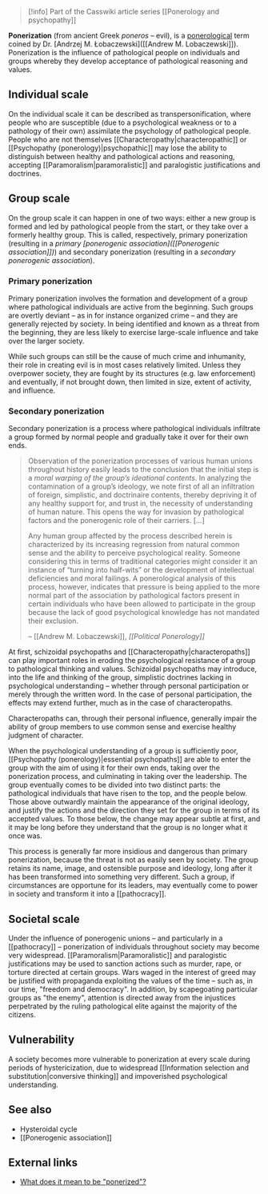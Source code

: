 > [!info] Part of the Casswiki article series [[Ponerology and psychopathy]]

**Ponerization** (from ancient Greek _poneros_ – evil), is a [ponerological]([[Ponerology]]) term coined by Dr. [Andrzej M. Łobaczewski]([[Andrew M. Lobaczewski]]). Ponerization is the influence of pathological people on individuals and groups whereby they develop acceptance of pathological reasoning and values.

Individual scale
----------------

On the individual scale it can be described as transpersonification, where people who are susceptible (due to a psychological weakness or to a pathology of their own) assimilate the psychology of pathological people. People who are not themselves [[Characteropathy|characteropathic]] or [[Psychopathy (ponerology)|psychopathic]] may lose the ability to distinguish between healthy and pathological actions and reasoning, accepting [[Paramoralism|paramoralistic]] and paralogistic justifications and doctrines.

Group scale
-----------

On the group scale it can happen in one of two ways: either a new group is formed and led by pathological people from the start, or they take over a formerly healthy group. This is called, respectively, primary ponerization (resulting in a _primary [ponerogenic association]([[Ponerogenic association]])_) and secondary ponerization (resulting in a _secondary ponerogenic association_).

### Primary ponerization

Primary ponerization involves the formation and development of a group where pathological individuals are active from the beginning. Such groups are overtly deviant – as in for instance organized crime – and they are generally rejected by society. In being identified and known as a threat from the beginning, they are less likely to exercise large-scale influence and take over the larger society.

While such groups can still be the cause of much crime and inhumanity, their role in creating evil is in most cases relatively limited. Unless they overpower society, they are fought by its structures (e.g. law enforcement) and eventually, if not brought down, then limited in size, extent of activity, and influence.

### Secondary ponerization

Secondary ponerization is a process where pathological individuals infiltrate a group formed by normal people and gradually take it over for their own ends.

> Observation of the ponerization processes of various human unions throughout history easily leads to the conclusion that the initial step is a _moral warping of the group’s ideational contents_. In analyzing the contamination of a group’s ideology, we note first of all an infiltration of foreign, simplistic, and doctrinaire contents, thereby depriving it of any healthy support for, and trust in, the necessity of understanding of human nature. This opens the way for invasion by pathological factors and the ponerogenic role of their carriers. \[…\]
> 
> Any human group affected by the process described herein is characterized by its increasing regression from natural common sense and the ability to perceive psychological reality. Someone considering this in terms of traditional categories might consider it an instance of “turning into half-wits” or the development of intellectual deficiencies and moral failings. A ponerological analysis of this process, however, indicates that pressure is being applied to the more normal part of the association by pathological factors present in certain individuals who have been allowed to participate in the group because the lack of good psychological knowledge has not mandated their exclusion.
> 
> – [[Andrew M. Lobaczewski]], _[[Political Ponerology]]_

At first, schizoidal psychopaths and [[Characteropathy|characteropaths]] can play important roles in eroding the psychological resistance of a group to pathological thinking and values. Schizoidal psychopaths may introduce, into the life and thinking of the group, simplistic doctrines lacking in psychological understanding – whether through personal participation or merely through the written word. In the case of personal participation, the effects may extend further, much as in the case of characteropaths.

Characteropaths can, through their personal influence, generally impair the ability of group members to use common sense and exercise healthy judgment of character.

When the psychological understanding of a group is sufficiently poor, [[Psychopathy (ponerology)|essential psychopaths]] are able to enter the group with the aim of using it for their own ends, taking over the ponerization process, and culminating in taking over the leadership. The group eventually comes to be divided into two distinct parts: the pathological individuals that have risen to the top, and the people below. Those above outwardly maintain the appearance of the original ideology, and justify the actions and the direction they set for the group in terms of its accepted values. To those below, the change may appear subtle at first, and it may be long before they understand that the group is no longer what it once was.

This process is generally far more insidious and dangerous than primary ponerization, because the threat is not as easily seen by society. The group retains its name, image, and ostensible purpose and ideology, long after it has been transformed into something very different. Such a group, if circumstances are opportune for its leaders, may eventually come to power in society and transform it into a [[pathocracy]].

Societal scale
--------------

Under the influence of ponerogenic unions – and particularly in a [[pathocracy]] – ponerization of individuals throughout society may become very widespread. [[Paramoralism|Paramoralistic]] and paralogistic justifications may be used to sanction actions such as murder, rape, or torture directed at certain groups. Wars waged in the interest of greed may be justified with propaganda exploiting the values of the time – such as, in our time, "freedom and democracy". In addition, by scapegoating particular groups as "the enemy", attention is directed away from the injustices perpetrated by the ruling pathological elite against the majority of the citizens.

Vulnerability
-------------

A society becomes more vulnerable to ponerization at every scale during periods of hystericization, due to widespread [[Information selection and substitution|conversive thinking]] and impoverished psychological understanding.

See also
--------

*   Hysteroidal cycle
*   [[Ponerogenic association]]

External links
--------------

*   [What does it mean to be "ponerized"?](http://ponerology.blogspot.com/2007/04/what-does-it-mean-to-be.html)